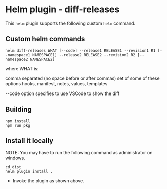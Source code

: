 # Helm plugin - diff-releases

This ```helm``` plugin supports the following custom ```helm``` command.

## Custom helm commands

```
helm diff-releases WHAT [--code] --release1 RELEASE1 --revision1 R1 [--namespace1 NAMESPACE1] --release2 RELEASE2 --revision2 R2 [--namespace2 NAMESPACE2]
```

where WHAT is:

comma separated (no space before or after commas) set of some of these options hooks, manifest, notes, values, templates

--code option specifies to use VSCode to show the diff

## Building

```
npm install
npm run pkg
```

## Install it locally

NOTE: You may have to run the following command as administrator on windows.

```
cd dist
helm plugin install .
```

- Invoke the plugin as shown above.


